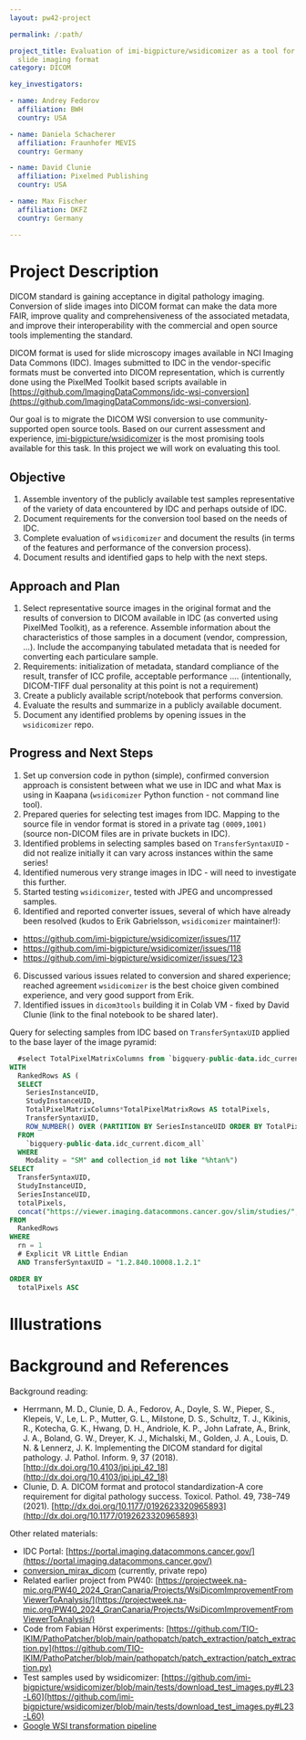 ```yaml
---
layout: pw42-project

permalink: /:path/

project_title: Evaluation of imi-bigpicture/wsidicomizer as a tool for conversion into DICOM whole
  slide imaging format
category: DICOM

key_investigators:

- name: Andrey Fedorov
  affiliation: BWH
  country: USA

- name: Daniela Schacherer
  affiliation: Fraunhofer MEVIS
  country: Germany

- name: David Clunie
  affiliation: Pixelmed Publishing
  country: USA

- name: Max Fischer
  affiliation: DKFZ
  country: Germany

---
```


# Project Description

<!-- Add a short paragraph describing the project. -->


DICOM standard is gaining acceptance in digital pathology imaging. Conversion of slide images into DICOM format can make the data more FAIR, improve quality and comprehensiveness of the associated metadata, and improve their interoperability with the commercial and open source tools implementing the standard. 

DICOM format is used for slide microscopy images available in NCI Imaging Data Commons (IDC). Images submitted to IDC in the vendor-specific formats must be converted into DICOM representation, which is currently done using the PixelMed Toolkit based scripts available in [https://github.com/ImagingDataCommons/idc-wsi-conversion](https://github.com/ImagingDataCommons/idc-wsi-conversion).

Our goal is to migrate the DICOM WSI conversion to use community-supported open source tools. Based on our current assessment and experience, [imi-bigpicture/wsidicomizer](https://github.com/imi-bigpicture/wsidicomizer/) is the most promising tools available for this task. In this project we will work on evaluating this tool.



## Objective

<!-- Describe here WHAT you would like to achieve (what you will have as end result). -->


1. Assemble inventory of the publicly available test samples representative of the variety of data encountered by IDC and perhaps outside of IDC.
2. Document requirements for the conversion tool based on the needs of IDC.
3. Complete evaluation of `wsidicomizer` and document the results (in terms of the features and performance of the conversion process).
4. Document results and identified gaps to help with the next steps.




## Approach and Plan

<!-- Describe here HOW you would like to achieve the objectives stated above. -->


1. Select representative source images in the original format and the results of conversion to DICOM available in IDC (as converted using PixelMed Toolkit), as a reference. Assemble information about the characteristics of those samples in a document (vendor, compression, ...). Include the accompanying tabulated metadata that is needed for converting each particulare sample.
2. Requirements: initialization of metadata, standard compliance of the result, transfer of ICC profile, acceptable performance .... (intentionally, DICOM-TIFF dual personality at this point is not a requirement)
3. Create a publicly available script/notebook that performs conversion.
4. Evaluate the results and summarize in a publicly available document.
5. Document any identified problems by opening issues in the `wsidicomizer` repo.




## Progress and Next Steps

1. Set up conversion code in python (simple), confirmed conversion approach is consistent between what we use in IDC and what Max is using in Kaapana (`wsidicomizer` Python function - not command line tool).
2. Prepared queries for selecting test images from IDC. Mapping to the source file in vendor format is stored in a private tag `(0009,1001)` (source non-DICOM files are in private buckets in IDC).
3. Identified problems in selecting samples based on `TransferSyntaxUID` - did not realize initially it can vary across instances within the same series!
4. Identified numerous very strange images in IDC - will need to investigate this further.
5. Started testing `wsidicomizer`, tested with JPEG and uncompressed samples.
6. Identified and reported converter issues, several of which have already been resolved (kudos to Erik Gabrielsson, `wsidicomizer` maintainer!):
  * https://github.com/imi-bigpicture/wsidicomizer/issues/117
  * https://github.com/imi-bigpicture/wsidicomizer/issues/118
  * https://github.com/imi-bigpicture/wsidicomizer/issues/123
6. Discussed various issues related to conversion and shared experience; reached agreement `wsidicomizer` is the best choice given combined experience, and very good support from Erik.
7. Identified issues in `dicom3tools` building it in Colab VM - fixed by David Clunie (link to the final notebook to be shared later).

Query for selecting samples from IDC based on `TransferSyntaxUID` applied to the base layer of the image pyramid:

```sql
  #select TotalPixelMatrixColumns from `bigquery-public-data.idc_current.dicom_all`
WITH
  RankedRows AS (
  SELECT
    SeriesInstanceUID,
    StudyInstanceUID,
    TotalPixelMatrixColumns*TotalPixelMatrixRows AS totalPixels,
    TransferSyntaxUID,
    ROW_NUMBER() OVER (PARTITION BY SeriesInstanceUID ORDER BY TotalPixelMatrixColumns*TotalPixelMatrixRows DESC) AS rn
  FROM
    `bigquery-public-data.idc_current.dicom_all`
  WHERE
    Modality = "SM" and collection_id not like "%htan%")
SELECT
  TransferSyntaxUID,
  StudyInstanceUID,
  SeriesInstanceUID,
  totalPixels,
  concat("https://viewer.imaging.datacommons.cancer.gov/slim/studies/",StudyInstanceUID,"/series/",SeriesInstanceUID)
FROM
  RankedRows
WHERE
  rn = 1
  # Explicit VR Little Endian
  AND TransferSyntaxUID = "1.2.840.10008.1.2.1"

ORDER BY
  totalPixels ASC
```


# Illustrations

<!-- Add pictures and links to videos that demonstrate what has been accomplished. -->



# Background and References

<!-- If you developed any software, include link to the source code repository.
     If possible, also add links to sample data, and to any relevant publications. -->


Background reading:
* Herrmann, M. D., Clunie, D. A., Fedorov, A., Doyle, S. W., Pieper, S., Klepeis, V., Le, L. P., Mutter, G. L., Milstone, D. S., Schultz, T. J., Kikinis, R., Kotecha, G. K., Hwang, D. H., Andriole, K. P., John Lafrate, A., Brink, J. A., Boland, G. W., Dreyer, K. J., Michalski, M., Golden, J. A., Louis, D. N. & Lennerz, J. K. Implementing the DICOM standard for digital pathology. J. Pathol. Inform. 9, 37 (2018). [http://dx.doi.org/10.4103/jpi.jpi_42_18](http://dx.doi.org/10.4103/jpi.jpi_42_18)
* Clunie, D. A. DICOM format and protocol standardization-A core requirement for digital pathology success. Toxicol. Pathol. 49, 738–749 (2021). [http://dx.doi.org/10.1177/0192623320965893](http://dx.doi.org/10.1177/0192623320965893)
  
Other related materials:
* IDC Portal: [https://portal.imaging.datacommons.cancer.gov/](https://portal.imaging.datacommons.cancer.gov/)
* [conversion_mirax_dicom](https://github.com/ImagingDataCommons/conversion_mirax_dicom/blob/main/add_metadata.py) (currently, private repo)
* Related earlier project from PW40: [https://projectweek.na-mic.org/PW40_2024_GranCanaria/Projects/WsiDicomImprovementFromViewerToAnalysis/](https://projectweek.na-mic.org/PW40_2024_GranCanaria/Projects/WsiDicomImprovementFromViewerToAnalysis/)
* Code from Fabian Hörst experiments: [https://github.com/TIO-IKIM/PathoPatcher/blob/main/pathopatch/patch_extraction/patch_extraction.py](https://github.com/TIO-IKIM/PathoPatcher/blob/main/pathopatch/patch_extraction/patch_extraction.py)
* Test samples used by wsidicomizer: [https://github.com/imi-bigpicture/wsidicomizer/blob/main/tests/download_test_images.py#L23-L60](https://github.com/imi-bigpicture/wsidicomizer/blob/main/tests/download_test_images.py#L23-L60)
* [Google WSI transformation pipeline](https://github.com/GoogleCloudPlatform/medical-imaging/blob/main/pathology/transformation_pipeline/docs/digital_pathology_transformation_pipeline_to_dicom_spec.md)

